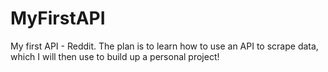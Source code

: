 # MyFirstAPI
My first API - Reddit. 
The plan is to learn how to use an API to scrape data, which I will then use to build up a personal project!
